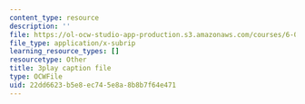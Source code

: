 ```yaml
---
content_type: resource
description: ''
file: https://ol-ocw-studio-app-production.s3.amazonaws.com/courses/6-0001-introduction-to-computer-science-and-programming-in-python-fall-2016/22dd6623b5e8ec745e8a8b8b7f64e471_goalLDamePE.srt
file_type: application/x-subrip
learning_resource_types: []
resourcetype: Other
title: 3play caption file
type: OCWFile
uid: 22dd6623-b5e8-ec74-5e8a-8b8b7f64e471
---
```

